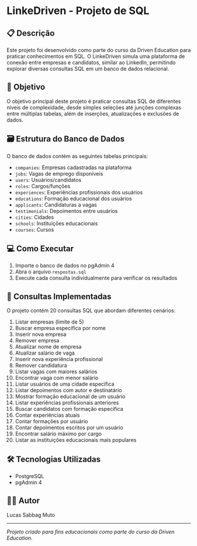 # LinkeDriven - Projeto de SQL

## 📋 Descrição

Este projeto foi desenvolvido como parte do curso da Driven Education para praticar conhecimentos em SQL. O LinkeDriven simula uma plataforma de conexão entre empresas e candidatos, similar ao LinkedIn, permitindo explorar diversas consultas SQL em um banco de dados relacional.

## 🎯 Objetivo

O objetivo principal deste projeto é praticar consultas SQL de diferentes níveis de complexidade, desde simples seleções até junções complexas entre múltiplas tabelas, além de inserções, atualizações e exclusões de dados.

## 🗃️ Estrutura do Banco de Dados

O banco de dados contém as seguintes tabelas principais:

- `companies`: Empresas cadastradas na plataforma
- `jobs`: Vagas de emprego disponíveis
- `users`: Usuários/candidatos
- `roles`: Cargos/funções
- `experiences`: Experiências profissionais dos usuários
- `educations`: Formação educacional dos usuários
- `applicants`: Candidaturas a vagas
- `testimonials`: Depoimentos entre usuários
- `cities`: Cidades
- `schools`: Instituições educacionais
- `courses`: Cursos

## 💻 Como Executar

1. Importe o banco de dados no pgAdmin 4
2. Abra o arquivo `respostas.sql`
3. Execute cada consulta individualmente para verificar os resultados

## 📝 Consultas Implementadas

O projeto contém 20 consultas SQL que abordam diferentes cenários:

1. Listar empresas (limite de 5)
2. Buscar empresa específica por nome
3. Inserir nova empresa
4. Remover empresa
5. Atualizar nome de empresa
6. Atualizar salário de vaga
7. Inserir nova experiência profissional
8. Remover candidatura
9. Listar vagas com maiores salários
10. Encontrar vaga com menor salário
11. Listar usuários de uma cidade específica
12. Listar depoimentos com autor e destinatário
13. Mostrar formação educacional de um usuário
14. Listar experiências profissionais anteriores
15. Buscar candidatos com formação específica
16. Contar experiências atuais
17. Contar formações por usuário
18. Contar depoimentos escritos por um usuário
19. Encontrar salário máximo por cargo
20. Listar as instituições educacionais mais populares

## 🛠️ Tecnologias Utilizadas

- PostgreSQL
- pgAdmin 4

## 👨‍💻 Autor

Lucas Sabbag Muto

---

*Projeto criado para fins educacionais como parte do curso da Driven Education.* 
